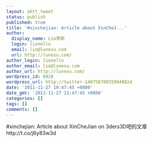 ```yaml
---
layout: aktt_tweet
status: publish
published: true
title: '#xinchejian: Article about XinCheJ...'
author:
  display_name: Lio李欧
  login: lionello
  email: lio@lunesu.com
  url: http://lunesu.com/
author_login: lionello
author_email: lio@lunesu.com
author_url: http://lunesu.com/
wordpress_id: 6828
wordpress_url: http://twitter-140758708559949824
date: '2011-11-27 19:47:45 +0800'
date_gmt: '2011-11-27 11:47:45 +0800'
categories: []
tags: []
comments: []
---
```

<p>#xinchejian: <!--:en-->Article about XinCheJian on 3ders<!--:--><!--:zh-->3D吧的文章<!--:--> http://t.co/j6y83w3d</p>

